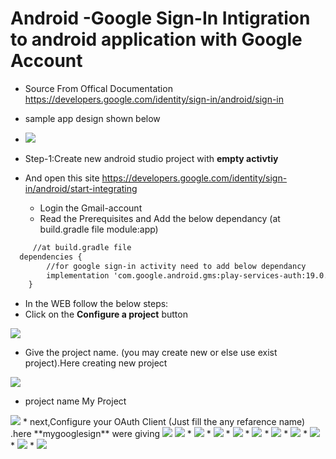 # Android -Google Sign-In Intigration to android application with Google Account 

* Source From Offical Documentation https://developers.google.com/identity/sign-in/android/sign-in
* sample app design shown below 
* <img src="https://raw.githubusercontent.com/AP-Skill-Development-Corporation/android-pstp-aits-tirupathi/master/g-sign.png">

* Step-1:Create new android studio project with **empty activtiy**
* And open this site https://developers.google.com/identity/sign-in/android/start-integrating
     -  Login the Gmail-account
     -  Read the Prerequisites and Add the below dependancy (at build.gradle file module:app)

``` XML 
     //at build.gradle file
  dependencies {
        //for google sign-in activity need to add below dependancy 
        implementation 'com.google.android.gms:play-services-auth:19.0.0'
    }
```  
* In the WEB follow the below steps:
* Click on the **Configure a project** button

<img src="https://raw.githubusercontent.com/AP-Skill-Development-Corporation/android-pstp-aits-tirupathi/master/g-sign%20images/Screenshot%20(41).png">

* Give the project name. (you may create new or else use exist project).Here creating new project
<img src="https://raw.githubusercontent.com/AP-Skill-Development-Corporation/android-pstp-aits-tirupathi/master/g-sign%20images/Screenshot%20(42).png">

* project name My Project
<img src="https://raw.githubusercontent.com/AP-Skill-Development-Corporation/android-pstp-aits-tirupathi/master/g-sign%20images/Screenshot%20(43).png">
* next,Configure your OAuth Client (Just fill the any refarence name) .here **mygooglesign** were giving 
<img src="https://raw.githubusercontent.com/AP-Skill-Development-Corporation/android-pstp-aits-tirupathi/master/g-sign%20images/Screenshot%20(44).png">
 
<img src="https://raw.githubusercontent.com/AP-Skill-Development-Corporation/android-pstp-aits-tirupathi/master/g-sign%20images/Screenshot%20(45).png">
* <img src="https://raw.githubusercontent.com/AP-Skill-Development-Corporation/android-pstp-aits-tirupathi/master/g-sign%20images/Screenshot%20(46).png">
* <img src="https://raw.githubusercontent.com/AP-Skill-Development-Corporation/android-pstp-aits-tirupathi/master/g-sign%20images/Screenshot%20(47).png ">      
* <img src="https://raw.githubusercontent.com/AP-Skill-Development-Corporation/android-pstp-aits-tirupathi/master/g-sign%20images/Screenshot%20(48).png">  
* <img src="https://raw.githubusercontent.com/AP-Skill-Development-Corporation/android-pstp-aits-tirupathi/master/g-sign%20images/Screenshot%20(49).png">  
* <img src="https://raw.githubusercontent.com/AP-Skill-Development-Corporation/android-pstp-aits-tirupathi/master/g-sign%20images/Screenshot%20(50).png"> 
* <img src="https://raw.githubusercontent.com/AP-Skill-Development-Corporation/android-pstp-aits-tirupathi/master/g-sign%20images/Screenshot%20(51).png"> 
* <img src="https://raw.githubusercontent.com/AP-Skill-Development-Corporation/android-pstp-aits-tirupathi/master/g-sign%20images/Screenshot%20(52).png"> 
* <img src="https://raw.githubusercontent.com/AP-Skill-Development-Corporation/android-pstp-aits-tirupathi/master/g-sign%20images/Screenshot%20(53).png"> 
* <img src="https://raw.githubusercontent.com/AP-Skill-Development-Corporation/android-pstp-aits-tirupathi/master/g-sign%20images/Screenshot%20(54).png">  

    
      

